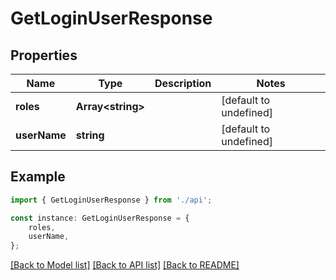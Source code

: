 # GetLoginUserResponse


## Properties

Name | Type | Description | Notes
------------ | ------------- | ------------- | -------------
**roles** | **Array&lt;string&gt;** |  | [default to undefined]
**userName** | **string** |  | [default to undefined]

## Example

```typescript
import { GetLoginUserResponse } from './api';

const instance: GetLoginUserResponse = {
    roles,
    userName,
};
```

[[Back to Model list]](../README.md#documentation-for-models) [[Back to API list]](../README.md#documentation-for-api-endpoints) [[Back to README]](../README.md)
